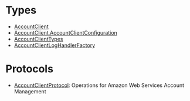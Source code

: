 # Types

  - [AccountClient](/aws-sdk-swift/reference/0.x/AWSAccount/AccountClient)
  - [AccountClient.AccountClientConfiguration](/aws-sdk-swift/reference/0.x/AWSAccount/AccountClient_AccountClientConfiguration)
  - [AccountClientTypes](/aws-sdk-swift/reference/0.x/AWSAccount/AccountClientTypes)
  - [AccountClientLogHandlerFactory](/aws-sdk-swift/reference/0.x/AWSAccount/AccountClientLogHandlerFactory)

# Protocols

  - [AccountClientProtocol](/aws-sdk-swift/reference/0.x/AWSAccount/AccountClientProtocol):
    Operations for Amazon Web Services Account Management
